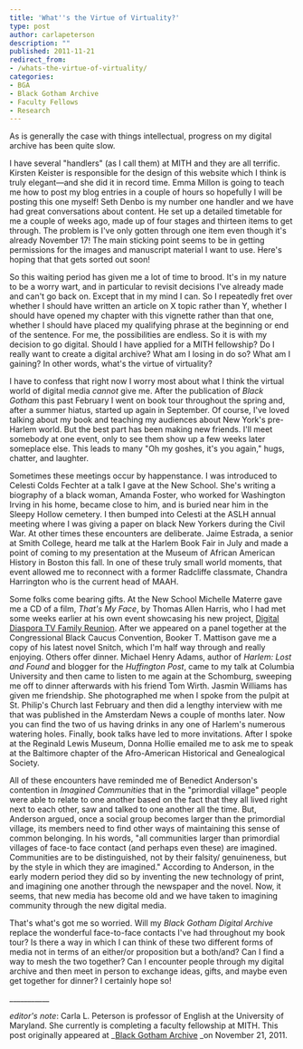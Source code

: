 ```yaml
---
title: 'What''s the Virtue of Virtuality?'
type: post
author: carlapeterson
description: ""
published: 2011-11-21
redirect_from: 
- /whats-the-virtue-of-virtuality/
categories:
- BGA
- Black Gotham Archive
- Faculty Fellows
- Research
---
```

As is generally the case with things intellectual, progress on my digital archive has been quite slow.

I have several "handlers" (as I call them) at MITH and they are all terrific. Kirsten Keister is responsible for the design of this website which I think is truly elegant—and she did it in record time. Emma Millon is going to teach me how to post my blog entries in a couple of hours so hopefully I will be posting this one myself! Seth Denbo is my number one handler and we have had great conversations about content. He set up a detailed timetable for me a couple of weeks ago, made up of four stages and thirteen items to get through. The problem is I've only gotten through one item even though it's already November 17! The main sticking point seems to be in getting permissions for the images and manuscript material I want to use. Here's hoping that that gets sorted out soon!

So this waiting period has given me a lot of time to brood. It's in my nature to be a worry wart, and in particular to revisit decisions I've already made and can't go back on. Except that in my mind I can. So I repeatedly fret over whether I should have written an article on X topic rather than Y, whether I should have opened my chapter with this vignette rather than that one, whether I should have placed my qualifying phrase at the beginning or end of the sentence. For me, the possibilities are endless. So it is with my decision to go digital. Should I have applied for a MITH fellowship? Do I really want to create a digital archive? What am I losing in do so? What am I gaining? In other words, what's the virtue of virtuality?

I have to confess that right now I worry most about what I think the virtual world of digital media _cannot_ give me. After the publication of _Black Gotham_ this past February I went on book tour throughout the spring and, after a summer hiatus, started up again in September. Of course, I've loved talking about my book and teaching my audiences about New York's pre-Harlem world. But the best part has been making new friends. I'll meet somebody at one event, only to see them show up a few weeks later someplace else. This leads to many "Oh my goshes, it's you again," hugs, chatter, and laughter.

Sometimes these meetings occur by happenstance. I was introduced to Celesti Colds Fechter at a talk I gave at the New School. She's writing a biography of a black woman, Amanda Foster, who worked for Washington Irving in his home, became close to him, and is buried near him in the Sleepy Hollow cemetery. I then bumped into Celesti at the ASLH annual meeting where I was giving a paper on black New Yorkers during the Civil War. At other times these encounters are deliberate. Jaime Estrada, a senior at Smith College, heard me talk at the Harlem Book Fair in July and made a point of coming to my presentation at the Museum of African American History in Boston this fall. In one of these truly small world moments, that event allowed me to reconnect with a former Radcliffe classmate, Chandra Harrington who is the current head of MAAH.

Some folks come bearing gifts. At the New School Michelle Materre gave me a CD of a film, _That's My Face_, by Thomas Allen Harris, who I had met some weeks earlier at his own event showcasing his new project, [Digital Diaspora TV Family Reunion](http://ddfr.tv/). After we appeared on a panel together at the Congressional Black Caucus Convention, Booker T. Mattison gave me a copy of his latest novel Snitch, which I'm half way through and really enjoying. Others offer dinner. Michael Henry Adams, author of _Harlem: Lost and Found_ and blogger for the _Huffington Post_, came to my talk at Columbia University and then came to listen to me again at the Schomburg, sweeping me off to dinner afterwards with his friend Tom Wirth. Jasmin Williams has given me friendship. She photographed me when I spoke from the pulpit at St. Philip's Church last February and then did a lengthy interview with me that was published in the Amsterdam News a couple of months later. Now you can find the two of us having drinks in any one of Harlem's numerous watering holes. Finally, book talks have led to more invitations. After I spoke at the Reginald Lewis Museum, Donna Hollie emailed me to ask me to speak at the Baltimore chapter of the Afro-American Historical and Genealogical Society.

All of these encounters have reminded me of Benedict Anderson's contention in _Imagined Communities_ that in the "primordial village" people were able to relate to one another based on the fact that they all lived right next to each other, saw and talked to one another all the time. But, Anderson argued, once a social group becomes larger than the primordial village, its members need to find other ways of maintaining this sense of common belonging. In his words, "all communities larger than primordial villages of face-to face contact (and perhaps even these) are imagined. Communities are to be distinguished, not by their falsity/ genuineness, but by the style in which they are imagined." According to Anderson, in the early modern period they did so by inventing the new technology of print, and imagining one another through the newspaper and the novel. Now, it seems, that new media has become old and we have taken to imagining community through the new digital media.

That's what's got me so worried. Will my _Black Gotham Digital Archive_ replace the wonderful face-to-face contacts I've had throughout my book tour? Is there a way in which I can think of these two different forms of media not in terms of an either/or proposition but a both/and? Can I find a way to mesh the two together? Can I encounter people through my digital archive and then meet in person to exchange ideas, gifts, and maybe even get together for dinner? I certainly hope so!

\_\_\_\_\_\_\_\_\_\_\_

_editor's note_: Carla L. Peterson is professor of English at the University of Maryland. She currently is completing a faculty fellowship at MITH. This post originally appeared at \_[Black Gotham Archive](http://www.blackgothamarchive.org/blog/what%E2%80%99s-the-virtue-of-virtuality/) \_on November 21, 2011.
